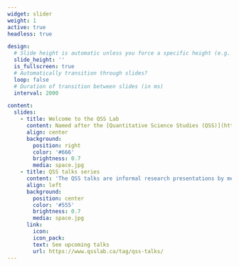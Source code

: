 ```yaml
---
widget: slider
weight: 1
active: true
headless: true

design:
  # Slide height is automatic unless you force a specific height (e.g. '400px')
  slide_height: ''
  is_fullscreen: true
  # Automatically transition through slides?
  loop: false
  # Duration of transition between slides (in ms)
  interval: 2000

content:
  slides:
    - title: Welcome to the QSS Lab
      content: Named after the [Quantitative Science Studies (QSS)](https://www.mitpressjournals.org/qss) journal, the official **open access** journal of the [International Society for Scientometrics and Informetrics (ISSI)](http://www.issi-society.org/), the lab aims to advance knowledge on the production, dissemination and use of research.  
      align: center
      background:
        position: right
        color: '#666'
        brightness: 0.7
        media: space.jpg
    - title: QSS talks series 
      content: 'The QSS talks are informal research presentations by members of the labs and guests.'
      align: left
      background:
        position: center
        color: '#555'
        brightness: 0.7
        media: space.jpg
      link:
        icon: 
        icon_pack: 
        text: See upcoming talks
        url: https://www.qsslab.ca/tag/qss-talks/
---
```


